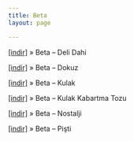 ```yaml
---
title: Beta
layout: page

---
```

<a href="https://cloud.mail.ru/public/753b093e9342/Beta%20-%20Deli%20Dahi" target="_blank">[indir]</a>  »  Beta &#8211; Deli Dahi

<a href="https://cloud.mail.ru/public/5f6e34590fe9/Beta%20-%20Dokuz" target="_blank">[indir]</a>  »  Beta &#8211; Dokuz

<a href="https://cloud.mail.ru/public/43c694292295/Beta%20-%20Kulak" target="_blank">[indir]</a>  »  Beta &#8211; Kulak

<a href="https://cloud.mail.ru/public/e5bc7871c43a/Beta%20-%20Kulak%20Kabartma%20Tozu" target="_blank">[indir]</a>  »  Beta &#8211; Kulak Kabartma Tozu

<a href="https://cloud.mail.ru/public/b98e370870ee/Beta%20-%20Nostalji" target="_blank">[indir]</a>  »  Beta &#8211; Nostalji

<a href="https://cloud.mail.ru/public/e7d81a9da05f/Beta%20-%20Pi%C5%9Fti" target="_blank">[indir]</a>  »  Beta &#8211; Pişti
